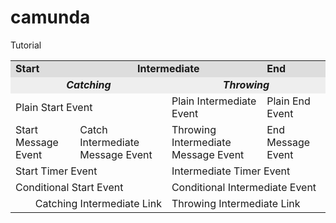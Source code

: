 # camunda
Tutorial

<table>
  <tr bgcolor="#ddd">
    <td><b>Start</b></td>
    <td colspan="2" align="center"><b>Intermediate</b></td>
    <td><b>End</b></td>
  </tr>
  <tr bgcolor="#eee">
    <td colspan="2" align="center"><b><i>Catching</i></b></td>
    <td colspan="2" align="center"><b><i>Throwing</i></b></td>
  </tr>
  <tr>
    <td colspan="2">Plain Start Event</td>
    <td>Plain Intermediate Event</td>
    <td>Plain End Event</td>
  </tr>
  <tr>
    <td>Start Message Event </td>
    <td>Catch Intermediate Message Event </td>
    <td>Throwing Intermediate Message Event</td>
    <td>End Message Event </td>
  </tr>
  <tr>
    <td colspan="2">Start Timer Event</td>
    <td colspan="2">Intermediate Timer Event</td>
  </tr>
  <tr>
    <td colspan="2">Conditional Start Event</td>
    <td colspan="2">Conditional Intermediate Event</td>
  </tr>  
  <tr>    
    <td colspan="2" align="right">Catching Intermediate Link</td>
    <td colspan="2" align="left">Throwing Intermediate Link</td>    
  </tr>  
</table>



                                                        


                                                            

                                               
                                                   
                                
